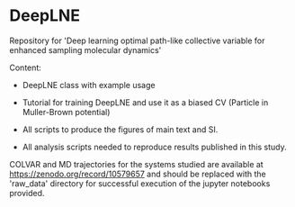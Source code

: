 # DeepLNE
Repository for 'Deep learning optimal path-like collective variable for enhanced sampling molecular dynamics'

Content:

- DeepLNE class with example usage

- Tutorial for training DeepLNE and use it as a biased CV (Particle in Muller-Brown potential)

- All scripts to produce the figures of main text and SI.
- All analysis scripts needed to reproduce results published in this study.

COLVAR and MD trajectories for the systems studied are available at https://zenodo.org/record/10579657 and should be replaced with the 'raw_data' directory for successful execution of the jupyter notebooks provided.
